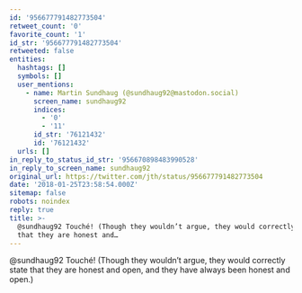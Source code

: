```yaml
---
id: '956677791482773504'
retweet_count: '0'
favorite_count: '1'
id_str: '956677791482773504'
retweeted: false
entities:
  hashtags: []
  symbols: []
  user_mentions:
    - name: Martin Sundhaug (@sundhaug92@mastodon.social)
      screen_name: sundhaug92
      indices:
        - '0'
        - '11'
      id_str: '76121432'
      id: '76121432'
  urls: []
in_reply_to_status_id_str: '956670898483990528'
in_reply_to_screen_name: sundhaug92
original_url: https://twitter.com/jth/status/956677791482773504
date: '2018-01-25T23:58:54.000Z'
sitemap: false
robots: noindex
reply: true
title: >-
  @sundhaug92 Touché! (Though they wouldn’t argue, they would correctly state
  that they are honest and…
---
```


@sundhaug92 Touché! (Though they wouldn’t argue, they would correctly state that they are honest and open, and they have always been honest and open.)